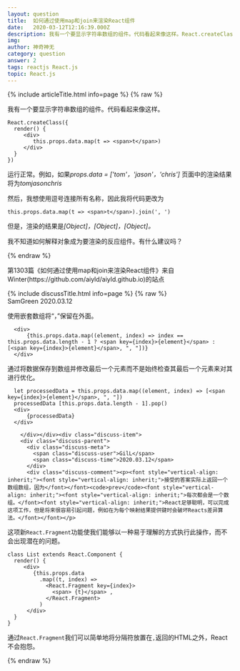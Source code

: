 ```yaml
---
layout: question
title:  如何通过使用map和join来渲染React组件
date:   2020-03-12T12:16:39.000Z
description: 我有一个要显示字符串数组的组件。代码看起来像这样。React.createClass({  render() {     <div>      ...
img: 
author: 神奇神无
category: question
answer: 2
tags: reactjs React.js
topic: React.js
---
```

<div class="article-root">
  <div class="article">
    {% include articleTitle.html info=page %}
    {% raw %}
    <div class="article-content"><p><font style="vertical-align: inherit;"><font style="vertical-align: inherit;">我有一个要显示字符串数组的组件。</font><font style="vertical-align: inherit;">代码看起来像这样。</font></font></p>

<pre><code>React.createClass({<font></font>
  render() {<font></font>
     &lt;div&gt;<font></font>
        this.props.data.map(t =&gt; &lt;span&gt;t&lt;/span&gt;)<font></font>
     &lt;/div&gt;<font></font>
  }<font></font>
})<font></font>
</code></pre>

<p><font style="vertical-align: inherit;"><font style="vertical-align: inherit;">运行正常。</font><font style="vertical-align: inherit;">例如，如果</font></font><em><font style="vertical-align: inherit;"><font style="vertical-align: inherit;">props.data = ['tom'，'jason'，'chris']</font></font></em><font style="vertical-align: inherit;"><font style="vertical-align: inherit;">   页面中的渲染结果将为</font></font><em><font style="vertical-align: inherit;"><font style="vertical-align: inherit;">tomjasonchris</font></font></em></p>

<p><font style="vertical-align: inherit;"><font style="vertical-align: inherit;">然后，我想使用逗号连接所有名称，因此我将代码更改为</font></font></p>

<pre><code>this.props.data.map(t =&gt; &lt;span&gt;t&lt;/span&gt;).join(', ')
</code></pre>

<p><font style="vertical-align: inherit;"><font style="vertical-align: inherit;">但是，渲染的结果是</font></font><em><font style="vertical-align: inherit;"><font style="vertical-align: inherit;">[Object]，[Object]，[Object]。</font></font></em> </p>

<p><font style="vertical-align: inherit;"><font style="vertical-align: inherit;">我不知道如何解释对象成为要渲染的反应组件。</font><font style="vertical-align: inherit;">有什么建议吗？</font></font></p></div>
    {% endraw %}
  </div>
  <p class="winter_mark">第1303篇《如何通过使用map和join来渲染React组件》来自Winter(https://github.com/aiyld/aiyld.github.io)的站点</p>
  <div class="discuss-wrapper">
    {% include discussTitle.html info=page %}
    {% raw %}
    <div class="discuss-item">
        <div class="discuss-parent">
          <div class="discuss-meta">
            <span class="discuss-user">SamGreen</span>
            <span class="discuss-time">2020.03.12</span>
          </div>
          <div class="discuss-comment"><p><font style="vertical-align: inherit;"><font style="vertical-align: inherit;">使用嵌套数组将“，”保留在外面。</font></font></p>

<pre><code>  &lt;div&gt;<font></font>
      {this.props.data.map((element, index) =&gt; index == this.props.data.length - 1 ? &lt;span key={index}&gt;{element}&lt;/span&gt; : [&lt;span key={index}&gt;{element}&lt;/span&gt;, ", "])}<font></font>
  &lt;/div&gt;<font></font>
</code></pre>

<p><font style="vertical-align: inherit;"><font style="vertical-align: inherit;">通过将数据保存到数组并修改最后一个元素而不是始终检查其最后一个元素来对其进行优化。</font></font></p>

<pre><code>  let processedData = this.props.data.map((element, index) =&gt; [&lt;span key={index}&gt;{element}&lt;/span&gt;, ", "])<font></font>
  processedData [this.props.data.length - 1].pop()<font></font>
  &lt;div&gt;<font></font>
      {processedData}<font></font>
  &lt;/div&gt;<font></font>
</code></pre></div>
        </div></div><div class="discuss-item">
        <div class="discuss-parent">
          <div class="discuss-meta">
            <span class="discuss-user">GilL</span>
            <span class="discuss-time">2020.03.12</span>
          </div>
          <div class="discuss-comment"><p><font style="vertical-align: inherit;"><font style="vertical-align: inherit;">接受的答案实际上返回一个数组数组，因为</font></font><code>prev</code><font style="vertical-align: inherit;"><font style="vertical-align: inherit;">每次都会是一个数组。</font><font style="vertical-align: inherit;">React足够聪明，可以完成这项工作，但是将来很容易引起问题，例如在为每个映射结果提供键时会破坏Reacts差异算法。</font></font></p>

<p><font style="vertical-align: inherit;"><font style="vertical-align: inherit;">这项新</font></font><code>React.Fragment</code><font style="vertical-align: inherit;"><font style="vertical-align: inherit;">功能使我们能够以一种易于理解的方式执行此操作，而不会出现潜在的问题。</font></font></p>

<pre><code>class List extends React.Component {<font></font>
  render() {<font></font>
     &lt;div&gt;<font></font>
        {this.props.data<font></font>
          .map((t, index) =&gt; <font></font>
            &lt;React.Fragment key={index}&gt;<font></font>
              &lt;span&gt; {t}&lt;/span&gt; ,<font></font>
            &lt;/React.Fragment&gt;<font></font>
          )<font></font>
      &lt;/div&gt;<font></font>
  }<font></font>
}<font></font>
</code></pre>

<p><font style="vertical-align: inherit;"><font style="vertical-align: inherit;">通过</font></font><code>React.Fragment</code><font style="vertical-align: inherit;"><font style="vertical-align: inherit;">我们可以简单地将分隔符放置在</font></font><code>,</code><font style="vertical-align: inherit;"><font style="vertical-align: inherit;">返回的HTML之外，React不会抱怨。</font></font></p></div>
        </div></div>
    {% endraw %}
  </div>
<div>
